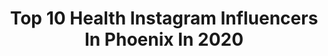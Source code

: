---
title: Top 10 Health Instagram Influencers In Phoenix In 2020
description: >-
  Find top health Instagram influencers in Phoenix in 2020. Most popular hashtags: #phoenix #health #stayhome #dogsofinstagram.
platform: Instagram
profiles:
  - username: "spartanchickie"
    fullname: >-
      | Perri Lauren |
    location: "United States"
    followers: 26741
    engagement: 452
    commentsToLikes: 0.088233
    id: ck0tx5pnri16e0i190jsp9ph8
    verified: false
    hashtags: "#spartanchickie, #hairstyles, #jerseygirl, #stayinside"
  - username: "steph_steeples"
    fullname: >-
      Stephanie Garcia
    location: "United States"
    followers: 38760
    engagement: 580
    commentsToLikes: 0.011821
    id: ck8t62niic0yx0j78y73dltgq
    verified: false
    hashtags: "#piestewapeak, #mentaltoughness, #startedfromthebottom, #selena"
  - username: "l_j0t"
    fullname: >-
      LJOT
    location: "United States"
    followers: 2900
    engagement: 2465
    commentsToLikes: 0.122946
    id: ck6u1jauhm2no0j71s9zj3kt4
    verified: false
    hashtags: "#germanroamers, #exposure, #lonelytreeday, #kings"
  - username: "jhnemechek"
    fullname: >-
      John Hunter Nemechek
    location: "United States"
    followers: 49128
    engagement: 248
    commentsToLikes: 0.044684
    id: ck13bxj3bxmdb0i19u91eclcu
    verified: true
    hashtags: "#melin, #rresports, #gokart, #sweepstakes"
  - username: "oliviafierro"
    fullname: >-
      Olivia Fierro
    location: "United States"
    followers: 18307
    engagement: 323
    commentsToLikes: 0.041777
    id: ck0vvb4spocoy0i19z7405f37
    verified: true
    hashtags: "#oliviasbookclub, #coloringpages, #quarantine, #wfhstyle"
  - username: "withlovefromkimberly"
    fullname: >-
      Kimberly Jo 🤓
    location: "United States"
    followers: 21456
    engagement: 327
    commentsToLikes: 0.342945
    id: ck55on2u78p5j0i11mmtcq9mm
    verified: false
    hashtags: "#happymothersday, #festivaloutfit, #distressedjeans, #fedorahat"
  - username: "cassidymendezona"
    fullname: >-
      Cassidy Mendezona
    location: "United States"
    followers: 33005
    engagement: 201
    commentsToLikes: 0.117596
    id: ckaoss42nsupf0i785wryg7se
    verified: false
    hashtags: "#immunetihealth, #cbd, #cbdoil, #immuneti"
  - username: "noelleandfox"
    fullname: >-
      noelle turnage
    location: "United States"
    followers: 137765
    engagement: 739
    commentsToLikes: 0.011975
    id: ck15rdaas7csu0i19qrda2x5m
    verified: false
    hashtags: "#handmadewithjoann, #tradlandswornwell, #letsdowell, #everydaymadewell"
  - username: "phoenix_montoya"
    fullname: >-
      Phoenix Montoya
    location: "United States"
    followers: 29732
    engagement: 406
    commentsToLikes: 0.033404
    id: ck5cbxamdgc3w0i11mybl75z9
    verified: false
    hashtags: "#phoenix, #livingmytruth, #angst, #fastapproaching"
  - username: "eee.motionmusic"
    fullname: >-
      Em Staugaard
    location: "United States"
    followers: 3445
    engagement: 2925
    commentsToLikes: 0.023210
    id: ckaotcpp8vcbw0i78tet4r38y
    verified: false
    hashtags: "#macmiller, #musiccollab, #musiccollaboration, #fullmoon"
---